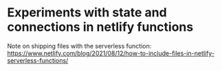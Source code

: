 # Experiments with state and connections in netlify functions

Note on shipping files with the serverless function:
https://www.netlify.com/blog/2021/08/12/how-to-include-files-in-netlify-serverless-functions/


